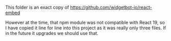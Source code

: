 This folder is an exact copy of https://github.com/widgetbot-io/react-embed

However at the time, that npm module was not compatible with React 19, so I have copied it line for line into this project as it was really only three files. If in the future it upgrades we should use that.
